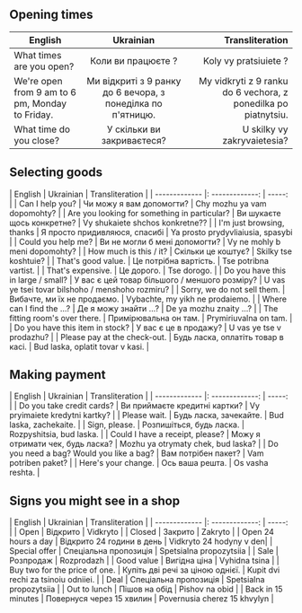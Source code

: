 ## Opening times


| English        | Ukrainian           | Transliteration  |
| ------------- |:-------------:| -----:|
| What times are you open?     | Коли ви працюєте ? |Koly vy pratsiuiete ? |
| We're open from 9 am to 6 pm, Monday to Friday.        | Ми відкриті з 9 ранку до 6 вечора, з понеділка по п'ятницю.  |My vidkryti z 9 ranku do 6 vechora, z ponedilka po piatnytsiu. |
| What time do you close? | У скільки ви закриваєтеся? |U skilky vy zakryvaietesia? |

## Selecting goods

| English | Ukrainian | Transliteration |
| ------------- |: -------------: | -----: |
| Can I help you? | Чи можу я вам допомогти? | Chy mozhu ya vam dopomohty? |
| Are you looking for something in particular? | Ви шукаєте щось конкретне? | Vy shukaiete shchos konkretne?? |
| I'm just browsing, thanks | Я просто придивляюся, спасибі | Ya prosto prydyvliaiusia, spasybi |
| Could you help me? | Ви не могли б мені допомогти? | Vy ne mohly b meni dopomohty? |
| How much is this / it? | Скільки це коштує? | Skilky tse koshtuie? |
| That's good value. | Це потрібна вартість. | Tse potribna vartist. |
| That's expensive. | Це дорого. | Tse dorogo. |
| Do you have this in large / small? | У вас є цей товар більшого / меншого розміру? | U vas ye tsei tovar bilshoho / menshoho rozmiru? |
| Sorry, we do not sell them. | Вибачте, ми їх не продаємо. | Vybachte, my yikh ne prodaiemo. |
| Where can I find the ...? | Де я можу знайти ...? | De ya mozhu znaity ...? |
| The fitting room's over there. | Примірювальна он там. | Prymiriuvalna on tam. |
| Do you have this item in stock? | У вас є це в продажу? | U vas ye tse v prodazhu? |
| Please pay at the check-out. | Будь ласка, оплатіть товар в касі. | Bud laska, oplatit tovar v kasi. |

## Making payment


| English | Ukrainian | Transliteration |
| ------------- |: -------------: | -----: |
| Do you take credit cards? | Ви приймаєте кредитні картки? | Vy pryimaiete kredytni kartky? |
| Please wait. | Будь ласка, зачекайте. | Bud laska, zachekaite. |
| Sign, please. | Розпишіться, будь ласка. | Rozpyshitsia, bud laska. |
| Could I have a receipt, please? | Можу я отримати чек, будь ласка? | Mozhu ya otrymaty chek, bud laska? |
| Do you need a bag? Would you like a bag? | Вам потрібен пакет? | Vam potriben paket? |
| Here's your change. | Ось ваша решта. | Os vasha reshta. |

## Signs you might see in a shop


| English | Ukrainian | Transliteration |
| ------------- |: -------------: | -----: |
| Open | Відкрито | Vidkryto |
| Closed | Закрито | Zakryto |
| Open 24 hours a day | Відкрито 24 години в день | Vidkryto 24 hodyny v den|
| Special offer | Спеціальна пропозиція | Spetsialna propozytsiia |
| Sale | Розпродаж | Rozprodazh |
| Good value | Вигідна ціна | Vyhidna tsina |
| Buy two for the price of one. | Купіть дві речі за ціною однієї. | Kupit dvi rechi za tsinoiu odniiei. |
| Deal | Спеціальна пропозиція | Spetsialna propozytsiia |
| Out to lunch | Пішов на обід | Pishov na obid |
| Back in 15 minutes | Повернуся через 15 хвилин | Povernusia cherez 15 khvylyn |
